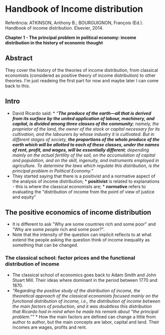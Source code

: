 # Handbook of Income distribution

Referência: ATKINSON, Anthony B.; BOURGUIGNON, François (Ed.). Handbook of income distribution. Elsevier, 2014.

**Chapter 1 - The principal problem in political economy: income distribution in the history of economic thought**

## Abstract

They cover the history of the theories of income distribution, from classical economists (considered as positive theory of income distribution) to other theories. I'm just readeing the first part for now and maybe later I can come back to this.

## Intro

* David Ricardo said:
		* _“**The produce of the earth—all that is derived from its surface by the united application of labour, machinery, and capital, is divided among three classes of the community**; namely, the proprietor of the land, the owner of the stock or capital necessary for its cultivation, and the labourers by whose industry it is cultivated. But in different stages of society, **the proportions of the whole produce of the earth which will be allotted to each of these classes, under the names of rent, profit, and wages, will be essentially different**; depending mainly on the actual fertility of the soil, on the accumulation of capital and population, and on the skill, ingenuity, and instruments employed in agriculture. To determine the laws which regulate this distribution, is the principal problem in Political Economy.”_ 
* They started saying that there is a positivist and a normative aspect of the analysis of income distribution;
		* **positivist** is related to explanations - this is where the classical economists are;
		* **normative** refers to evaluating the "distribution of income from the point of view of justice and equity"

## The positive economics of income distribution

* It is different to ask "Why are some countries rich and some poor" and "Why are some _people_ rich and some poor?".
* Note that the intensity of the question can implicit reflects to at what extend the people asking the question think of income inequality as something that can be changed.

### The classical school: factor prices and the functional distribution of income

* The classical school of economics goes back to Adam Smith and John Stuart Mill. Their ideas where dominant in the period between 1770 and 1870.
* _"Regarding the positive study of the distribution of income, the theoretical approach of the classical economists focused mainly on the functional distribution of income, i.e., the distribution of income between the main factors of production, and it was doubtless this distribution that Ricardo had in mind when he made his remark about “the principal problem.”"_
		* How the main factors are defined can change a little from author to author, but the main concepts are labor, capital and land. Their incomes are wages, profits and rent.
